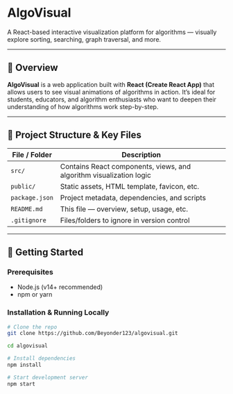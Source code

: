 # AlgoVisual

A React-based interactive visualization platform for algorithms — visually explore sorting, searching, graph traversal, and more.

---

## 🎯 Overview

**AlgoVisual** is a web application built with **React (Create React App)** that allows users to see visual animations of algorithms in action. It’s ideal for students, educators, and algorithm enthusiasts who want to deepen their understanding of how algorithms work step-by-step.

---

## 📁 Project Structure & Key Files

| File / Folder | Description |
|----------------|-------------|
| `src/` | Contains React components, views, and algorithm visualization logic |
| `public/` | Static assets, HTML template, favicon, etc. |
| `package.json` | Project metadata, dependencies, and scripts |
| `README.md` | This file — overview, setup, usage, etc. |
| `.gitignore` | Files/folders to ignore in version control |

---

## 🚀 Getting Started

### Prerequisites

- Node.js (v14+ recommended)  
- npm or yarn

### Installation & Running Locally

```bash
# Clone the repo
git clone https://github.com/Beyonder123/algovisual.git

cd algovisual

# Install dependencies
npm install

# Start development server
npm start
